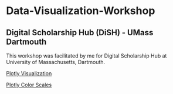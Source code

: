 # Data-Visualization-Workshop

## Digital Scholarship Hub (DiSH) - UMass Dartmouth

This workshop was facilitated by me for Digital Scholarship Hub at University of Massachusetts, Dartmouth.

[Plotly Visualization](https://www.notion.so/Data-Visualization-using-Plotly-ee1730db547d4b6a8b05d842573e4403?pvs=4)

[Plotly Color Scales](https://plotly.com/python/builtin-colorscales/)
